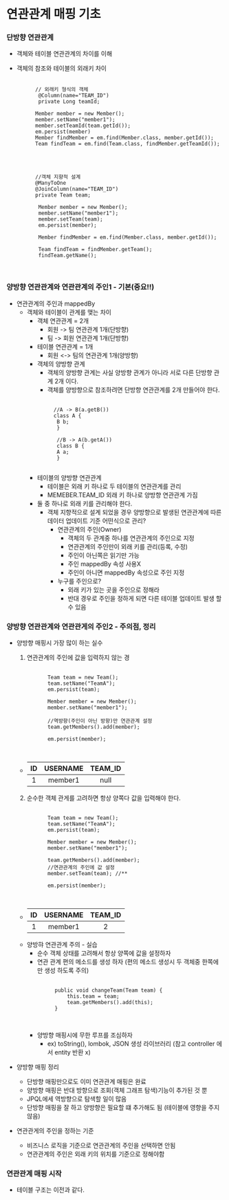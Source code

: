 연관관계 매핑 기초
=================

### 단방향 연관관계
- 객체와 테이블 연관관계의 차이를 이해
- 객체의 참조와 테이블의 외래키 차이
    <pre>
        <code>
        // 외래키 형식의 객체 
         @Column(name="TEAM_ID")
         private Long teamId;
            
        Member member = new Member();
        member.setName("member1");
        member.setTeamId(team.getId());
        em.persist(member)
        Member findMember = em.find(Member.class, member.getId());
        Team findTeam = em.find(Team.class, findMember.getTeamId());
        </code>
    </pre>
    
    <pre>
        <code>
        //객체 지향적 설계
        @ManyToOne
        @JoinColumn(name="TEAM_ID")
        private Team team;
        
         Member member = new Member();
         member.setName("member1");
         member.setTeam(team);
         em.persist(member);
         
         Member findMember = em.find(Member.class, member.getId());
         
         Team findTeam = findMember.getTeam();
         findTeam.getName();
        </code>
    </pre>
    
### 양방향 연관관계와 연관관계의 주인1 - 기본(중요!!)
- 연관관계의 주인과 mappedBy
    - 객체와 테이블이 관계를 맺는 차이
        - 객체 연관관계 = 2개
            - 회원 -> 팀 연관관계 1개(단방향) 
            - 팀 -> 회원 연관관계 1개(단방향) 
        - 테이블 연관관계 = 1개
           - 회원 <-> 팀의 연관관계 1개(양방향)
        - 객체의 양방향 관계
            - 객체의 양방향 관계는 사실 양방향 관계가 아니라 서로 다른 단방향 관계 2개 이다.
            - 객체를 양방향으로 참조하려면 단방향 연관관계를 2개 만들어야 한다.
              <pre>
                <code>
                //A -> B(a.getB())
                class A {
                 B b;
                 }
                 
                 //B -> A(b.getA())  
                 class B {
                 A a;
                 }
                </code>
              </pre>
        - 테이블의 양방향 연관관계
            - 테이블은 외래 키 하나로 두 테이블의 연관관계를 관리
            - MEMEBER.TEAM_ID 외래 키 하나로 양방향 연관관계 가짐
         - 둘 중 하나로 외래 키를 관리해야 한다.
            - 객체 지향적으로 설계 되었을 경우 양방향으로 발생된 연관관계에 따른 데이터 업데이트 기준 어떤식으로 관리?             
                - 연관관계의 주인(Owner)
                    - 객체의 두 관계중 하나를 연관관계의 주인으로 지정
                    - 연관관계의 주인만이 외래 키를 관리(등록, 수정)
                    - 주인이 아닌쪽은 읽기만 가능
                    - 주인 mappedBy 속성 사용X
                    - 주인이 아니면 mappedBy 속성으로 주인 지정
                - 누구를 주인으로?
                    - 외래 키가 있는 곳을 주인으로 정해라
                    - 반대 경우로 주인을 정하게 되면 다른 테이블 업데이트 발생 할 수 있음

### 양방향 연관관계와 연관관게의 주인2 - 주의점, 정리
    
- 양방향 매핑시 가장 많이 하는 실수
    1. 연관관계의 주인에 값을 입력하지 않는 경
    <pre>
        <code>
            Team team = new Team();  
            team.setName("TeamA");  
            em.persist(team); 
            
            Member member = new Member();  
            member.setName("member1"); 
            
            //역방향(주인이 아닌 방향)만 연관관계 설정  
            team.getMembers().add(member); 
            
            em.persist(member); 
        </code>
    </pre>
    
    - | ID | USERNAME | TEAM_ID |
      |:------:|:-----------------:|:----------:|
      | 1 | member1 | null |
    
    2. 순수한 객체 관게를 고려하면 항상 양쪽다 값을 입력해야 한다.  
        
    <pre>
        <code>
            Team team = new Team();
            team.setName("TeamA");  
            em.persist(team); 
            
            Member member = new Member();  
            member.setName("member1"); 
            
            team.getMembers().add(member); 
            //연관관계의 주인에 값 설정
            member.setTeam(team); //**  
            
            em.persist(member); 
        </code>
    </pre>
     - | ID | USERNAME | TEAM_ID |
       |:------:|:-----------------:|:----------:|
       | 1 | member1 | 2 |
     - 양방햐 연관관계 주의 - 실습
        - 순수 객체 상태를 고려해서 항상 양쪽에 값을 설정하자
        - 연관 관계 편의 메소드를 생성 하자 (편의 메소드 생성시 두 객체중 한쪽에만 생성 하도록 주의)
        <pre>
            <code>
                public void changeTeam(Team team) {
                    this.team = team;
                    team.getMembers().add(this);
                }
            </code>
        </pre>
        - 양방향 매핑시에 무한 루프를 조심하자
            - ex) toString(), lombok, JSON 생성 라이브러리 (참고 controller 에서 entity 반환 x)
            
- 양방향 매핑 정리
    - 단방향 매핑만으로도 이미 연관관계 매핑은 완료
    - 양방향 매핑은 반대 방향으로 조회(객체 그래프 탐색)기능이 추가된 것 뿐
    - JPQL에세 역방향으로 탐색할 일이 많음
    - 단방향 매핑을 잘 하고 양방향은 필요할 떄 추가해도 됨 (테이블에 영향을 주지 않음)  
- 연관관게의 주인을 정하는 기준
    - 비즈니스 로직을 기준으로 연관관계의 주인을 선택하면 안됨
    - 연관관계의 주인은 외래 키의 위치를 기준으로 정해야함     
    
### 연관관계 매핑 시작
- 테이블 구조는 이전과 같다.
